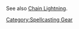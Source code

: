 See also [Chain Lightning](Chain_Lightning "wikilink").

[Category:Spellcasting Gear](Category:Spellcasting_Gear "wikilink")
